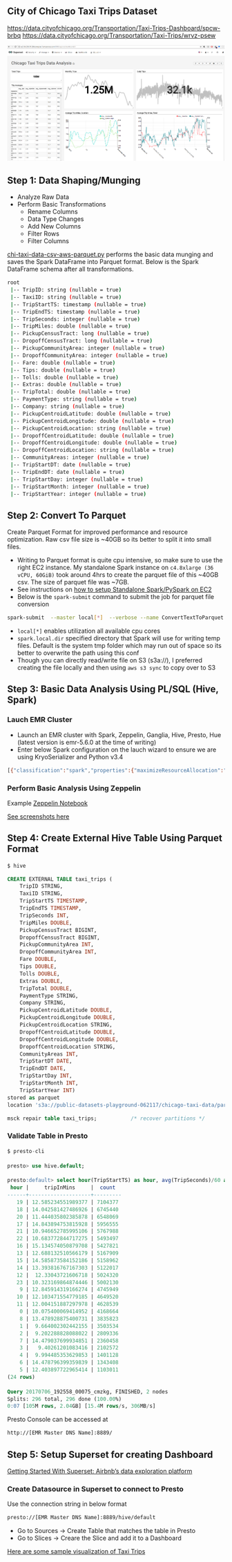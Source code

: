 ## City of Chicago Taxi Trips Dataset
https://data.cityofchicago.org/Transportation/Taxi-Trips-Dashboard/spcw-brbq
https://data.cityofchicago.org/Transportation/Taxi-Trips/wrvz-psew

![](screenshots/superset_dashboard.PNG)

## Step 1: Data Shaping/Munging
- Analyze Raw Data
- Perform Basic Transformations
	- Rename Columns
	- Data Type Changes
	- Add New Columns
	- Filter Rows
	- Filter Columns

[chi-taxi-data-csv-aws-parquet.py](chi-taxi-data-csv-aws-parquet.py) performs the basic data munging and saves the Spark DataFrame into Parquet format. Below is the Spark DataFrame schema after all transformations.

```bash
root
 |-- TripID: string (nullable = true)
 |-- TaxiID: string (nullable = true)
 |-- TripStartTS: timestamp (nullable = true)
 |-- TripEndTS: timestamp (nullable = true)
 |-- TripSeconds: integer (nullable = true)
 |-- TripMiles: double (nullable = true)
 |-- PickupCensusTract: long (nullable = true)
 |-- DropoffCensusTract: long (nullable = true)
 |-- PickupCommunityArea: integer (nullable = true)
 |-- DropoffCommunityArea: integer (nullable = true)
 |-- Fare: double (nullable = true)
 |-- Tips: double (nullable = true)
 |-- Tolls: double (nullable = true)
 |-- Extras: double (nullable = true)
 |-- TripTotal: double (nullable = true)
 |-- PaymentType: string (nullable = true)
 |-- Company: string (nullable = true)
 |-- PickupCentroidLatitude: double (nullable = true)
 |-- PickupCentroidLongitude: double (nullable = true)
 |-- PickupCentroidLocation: string (nullable = true)
 |-- DropoffCentroidLatitude: double (nullable = true)
 |-- DropoffCentroidLongitude: double (nullable = true)
 |-- DropoffCentroidLocation: string (nullable = true)
 |-- CommunityAreas: integer (nullable = true)
 |-- TripStartDT: date (nullable = true)
 |-- TripEndDT: date (nullable = true)
 |-- TripStartDay: integer (nullable = true)
 |-- TripStartMonth: integer (nullable = true)
 |-- TripStartYear: integer (nullable = true)
```

## Step 2: Convert To Parquet
Create Parquet Format for improved performance and resource optimization. Raw csv file size is ~40GB so its better to split it into small files.

- Writing to Parquet format is quite cpu intensive, so make sure to use the right EC2 instance. My standalone Spark instance on `c4.8xlarge (36 vCPU, 60GiB)` took around 4hrs to create the parquet file of this ~40GB csv. The size of parquet file was ~7GB.
- See instructions on [how to setup Standalone Spark/PySpark on EC2]( https://gist.github.com/codspire/ee4a46ec054f962d9ef028b27fcb2635)
- Below is the `spark-submit` command to submit the job for parquet file conversion
```bash
spark-submit  --master local[*]  --verbose --name ConvertTextToParquet --driver-memory 20g  --executor-memory 10g --num-executors 4 --conf spark.local.dir=/mnt/spark-tmp/ /mnt/data/chi-taxi-data-csv-aws-parquet.py
```

- `local[*]` enables utilization all available cpu cores
- `spark.local.dir` specified directory that Spark will use for writing temp files. Default is the system tmp folder which may run out of space so its better to overwrite the path using this conf
- Though you can directly read/write file on S3 (s3a://), I preferred creating the file locally and then using `aws s3 sync` to copy over to S3

## Step 3: Basic Data Analysis Using PL/SQL (Hive, Spark)
### Lauch EMR Cluster
- Launch an EMR cluster with Spark, Zeppelin, Ganglia, Hive, Presto, Hue (latest version is emr-5.6.0 at the time of writing)
- Enter below Spark configuration on the lauch wizard to ensure we are using KryoSerializer and Python v3.4

```bash
[{"classification":"spark","properties":{"maximizeResourceAllocation":"true"}},{"classification":"spark-defaults","properties":{"spark.serializer":"org.apache.spark.serializer.KryoSerializer"}},{"configurations":[{"classification":"export","properties":{"PYSPARK_PYTHON":"python34"}}],"classification":"spark-env","properties":{}}]
```

### Perform Basic Analysis Using Zeppelin
Example [Zeppelin Notebook](note.json)

[See screenshots here](zeppelin.md)

## Step 4: Create External Hive Table Using Parquet Format
```bash
$ hive
```
```sql
CREATE EXTERNAL TABLE taxi_trips (
	TripID STRING,
    TaxiID STRING,
    TripStartTS TIMESTAMP,
    TripEndTS TIMESTAMP,
    TripSeconds INT,
    TripMiles DOUBLE,
    PickupCensusTract BIGINT,
    DropoffCensusTract BIGINT,
    PickupCommunityArea INT,
    DropoffCommunityArea INT,
    Fare DOUBLE,
    Tips DOUBLE,
    Tolls DOUBLE,
    Extras DOUBLE,
    TripTotal DOUBLE,
    PaymentType STRING,
    Company STRING,
    PickupCentroidLatitude DOUBLE,
    PickupCentroidLongitude DOUBLE,
    PickupCentroidLocation STRING,
    DropoffCentroidLatitude DOUBLE,
    DropoffCentroidLongitude DOUBLE,
    DropoffCentroidLocation STRING,
    CommunityAreas INT,
    TripStartDT DATE,
    TripEndDT DATE,
    TripStartDay INT,
    TripStartMonth INT,
    TripStartYear INT)
stored as parquet
location 's3a://public-datasets-playground-062117/chicago-taxi-data/parquet/chi-taxi-trips-all/';
```
```sql
msck repair table taxi_trips;           /* recover partitions */
```

### Validate Table in Presto

```sql
$ presto-cli

presto> use hive.default;

presto:default> select hour(TripStartTS) as hour, avg(TripSeconds)/60 as tripInMins, count(1) as count from taxi_trips group by hour(TripStartTS) order by count desc;
 hour |     tripInMins     |  count
------+--------------------+---------
   19 | 12.585234551989377 | 7104377
   18 | 14.042581427486926 | 6745440
   20 | 11.444035802385878 | 6548069
   17 | 14.843894753815928 | 5956555
   21 | 10.946652785995106 | 5767988
   22 | 10.683772844717275 | 5493497
   16 | 15.134574050879708 | 5427821
   13 | 12.688132510566179 | 5167909
   15 | 14.585873584152186 | 5158962
   14 | 13.393816767167303 | 5122017
   12 |  12.33043721606718 | 5024320
   23 | 10.323169864874446 | 5002130
    9 | 12.845914319166274 | 4745949
   10 | 12.103471554779185 | 4649520
   11 | 12.004151887297978 | 4628539
    0 | 10.075400069414952 | 4168664
    8 | 13.478928875400731 | 3835823
    1 |  9.664002302442155 | 3503534
    2 |  9.202288828088022 | 2809336
    7 | 14.479037699934851 | 2360458
    3 |   9.40261201083416 | 2102572
    4 |  9.994485353629853 | 1401128
    6 | 14.478796399359839 | 1343408
    5 | 12.403897722965414 | 1103011
(24 rows)

Query 20170706_192558_00075_cmzkg, FINISHED, 2 nodes
Splits: 296 total, 296 done (100.00%)
0:07 [105M rows, 2.04GB] [15.4M rows/s, 306MB/s]
```
Presto Console can be accessed at
```bash
http://[EMR Master DNS Name]:8889/
```

## Step 5: Setup Superset for creating Dashboard
[Getting Started With Superset: Airbnb’s data exploration platform](https://gist.github.com/codspire/41dd399912fdafbefcd2f2eb76022363)

### Create Datasource in Superset to connect to Presto

Use the connection string in below format
```bash
presto://[EMR Master DNS Name]:8889/hive/default
```
- Go to Sources -> Create Table that matches the table in Presto
- Go to Slices -> Creare the Slice and add it to a Dashboard

[Here are some sample visualization of Taxi Trips](presto-superset.md)

